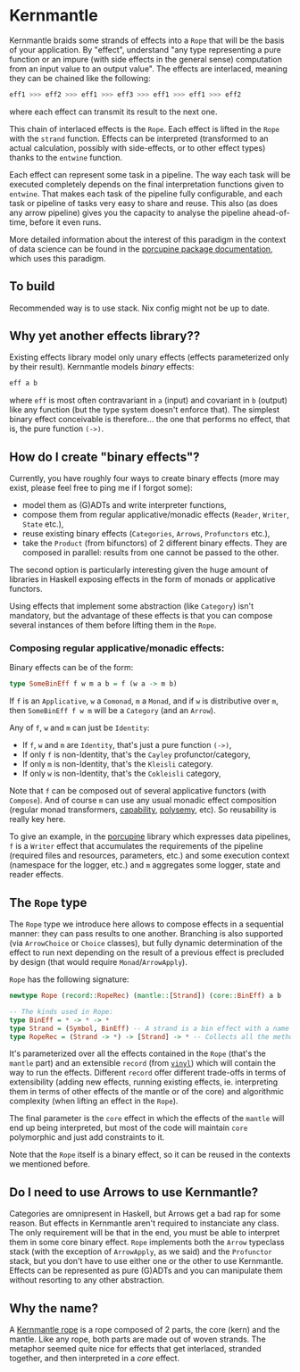 # Kernmantle

Kernmantle braids some strands of effects into a `Rope` that will be the basis
of your application. By "effect", understand "any type representing a pure function or an impure (with side effects
in the general sense) computation
from an input value to an output value". The effects are interlaced, meaning they can be chained
like the following:

```haskell
eff1 >>> eff2 >>> eff1 >>> eff3 >>> eff1 >>> eff1 >>> eff2
```

where each effect can transmit its result to the next one.

This chain of interlaced effects is the `Rope`. Each effect is lifted in the
`Rope` with the `strand` function. Effects can be interpreted (transformed to an actual calculation, possibly with side-effects, or to other effect types) thanks to the `entwine`
function.

Each effect can represent some task in a pipeline. The way each task will be executed completely depends on the final interpretation functions given to `entwine`. That makes each task of the pipeline fully configurable, and each task or pipeline of tasks very easy to share and reuse. This also (as does any arrow pipeline) gives you the capacity to analyse the pipeline ahead-of-time, before it even runs.

More detailed information about the interest of this paradigm in the context of data science can be found in the [porcupine package documentation](https://tweag.github.io/porcupine/), which uses this paradigm.

## To build

Recommended way is to use stack.
Nix config might not be up to date.


## Why yet another effects library??

Existing effects library model only unary effects (effects parameterized only
by their result). Kernmantle models _binary_ effects:

```haskell
eff a b
```

where `eff` is most often contravariant in `a` (input) and covariant in `b`
(output) like any function (but the type system doesn't enforce that). The
simplest binary effect conceivable is therefore... the one that performs no
effect, that is, the pure function `(->)`.

## How do I create "binary effects"?

Currently, you have roughly four ways to create binary effects (more may exist,
please feel free to ping me if I forgot some):

- model them as (G)ADTs and write interpreter functions,
- compose them from regular applicative/monadic effects (`Reader`, `Writer`,
  `State` etc.),
- reuse existing binary effects (`Categories`, `Arrows`, `Profunctors` etc.),
- take the `Product` (from bifunctors) of 2 different binary effects. They are
  composed in parallel: results from one cannot be passed to the other.

The second option is particularly interesting given the huge amount of libraries
in Haskell exposing effects in the form of monads or applicative functors.

Using effects that implement some abstraction (like `Category`) isn't mandatory,
but the advantage of these effects is that you can compose several instances of
them before lifting them in the `Rope`.

### Composing regular applicative/monadic effects:

Binary effects can be of the form:

```haskell
type SomeBinEff f w m a b = f (w a -> m b)
```

If `f` is an `Applicative`, `w` a `Comonad`, `m` a `Monad`, and if `w` is
distributive over `m`, then `SomeBinEff f w m` will be a `Category` (and an
`Arrow`).

Any of `f`, `w` and `m` can just be `Identity`:

- If `f`, `w` and `m` are `Identity`, that's just a pure function `(->)`,
- If only `f` is non-Identity, that's the `Cayley` profunctor/category,
- If only `m` is non-Identity, that's the `Kleisli` category.
- If only `w` is non-Identity, that's the `Cokleisli` category,

Note that `f` can be composed out of several applicative functors (with
`Compose`). And of course `m` can use any usual monadic effect composition
(regular monad transformers, [capability](https://github.com/tweag/capability),
[polysemy](http://hackage.haskell.org/package/polysemy), etc). So reusability is
really key here.

To give an example, in the [porcupine](https://github.com/tweag/porcupine)
library which expresses data pipelines, `f` is a `Writer` effect that
accumulates the requirements of the pipeline (required files and resources,
parameters, etc.) and some execution context (namespace for the logger, etc.)
and `m` aggregates some logger, state and reader effects.

## The `Rope` type

The `Rope` type we introduce here allows to compose effects in a sequential
manner: they can pass results to one another. Branching is also supported (via
`ArrowChoice` or `Choice` classes), but fully dynamic determination of the
effect to run next depending on the result of a previous effect is precluded by
design (that would require `Monad`/`ArrowApply`).

`Rope` has the following signature:

```haskell
newtype Rope (record::RopeRec) (mantle::[Strand]) (core::BinEff) a b

-- The kinds used in Rope:
type BinEff = * -> * -> *
type Strand = (Symbol, BinEff) -- A strand is a bin effect with a name
type RopeRec = (Strand -> *) -> [Strand] -> * -- Collects all the methods to run each strand
```

It's parameterized over all the effects contained in the `Rope` (that's the
`mantle` part) and an extensible `record` (from
[`vinyl`](http://hackage.haskell.org/package/vinyl)) which will contain the way
to run the effects. Different `record` offer different trade-offs in terms of
extensibility (adding new effects, running existing effects, ie. interpreting
them in terms of other effects of the mantle or of the core) and algorithmic
complexity (when lifting an effect in the `Rope`).

The final parameter is the `core` effect in which the effects of the `mantle`
will end up being interpreted, but most of the code will maintain `core`
polymorphic and just add constraints to it.

Note that the `Rope` itself is a binary effect, so it can be reused in the
contexts we mentioned before.

## Do I need to use Arrows to use Kernmantle?

Categories are omnipresent in Haskell, but Arrows get a bad rap for some
reason. But effects in Kernmantle aren't required to instanciate any class. The
only requirement will be that in the end, you must be able to interpret them in
some core binary effect. `Rope` implements both the `Arrow` typeclass stack
(with the exception of `ArrowApply`, as we said) and the `Profunctor` stack, but
you don't have to use either one or the other to use Kernmantle. Effects can be
represented as pure (G)ADTs and you can manipulate them without resorting to any
other abstraction.


## Why the name?

A [Kernmantle rope](https://en.wikipedia.org/wiki/Kernmantle_rope) is a rope
composed of 2 parts, the core (kern) and the mantle. Like any rope, both parts
are made out of woven strands. The metaphor seemed quite nice for effects that
get interlaced, stranded together, and then interpreted in a _core_ effect.
